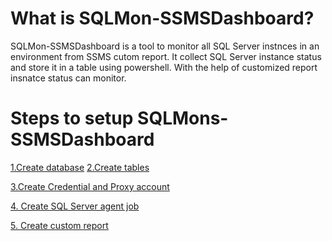 # What is SQLMon-SSMSDashboard?
SQLMon-SSMSDashboard is a tool to monitor all SQL Server instnces in an environment from SSMS cutom report.
It collect SQL Server instance status and store it in a table using powershell. With the help of customized report insnatce status can
monitor.

# Steps to setup SQLMons-SSMSDashboard

[1.Create database](https://github.com/uknikhil/SQLMon-SSMSDashboard/blob/master/Create_Database.sql)
[2.Create tables](https://github.com/uknikhil/SQLMon-SSMSDashboard/blob/master/Create_Tables.sql)

[3.Create Credential and Proxy account]()

[4. Create SQL Server agent job]()

[5. Create custom report]()

